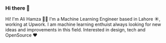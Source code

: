 ### Hi there 👋

<!--
**malihamza/malihamza** is a ✨ _special_ ✨ repository because its `README.md` (this file) appears on your GitHub profile.

Here are some ideas to get you started:

- 🔭 I’m currently working on ...
- 🌱 I’m currently learning ...
- 👯 I’m looking to collaborate on ...
- 🤔 I’m looking for help with ...
- 💬 Ask me about ...
- 📫 How to reach me: ...
- 😄 Pronouns: ...
- ⚡ Fun fact: ...
-->
Hi! I'm Ali Hamza 👋🏼
I'm a  Machine Learning Engineer based in Lahore ☀️, working at Upwork. I am machine learning enthuist always looking for new ideas and improvements in this field. Interested in design, tech and OpenSource ❤️
